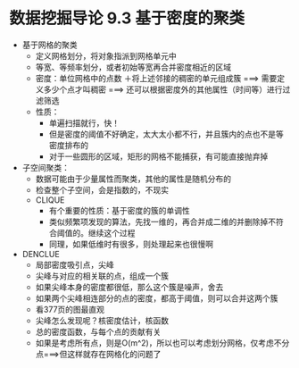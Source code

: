 # 数据挖掘导论 9.3 基于密度的聚类

+ 基于网格的聚类
  + 定义网格划分，将对象指派到网格单元中
  + 等宽、等频率划分，或者初始等宽再合并密度相近的区域
  + 密度：单位网格中的点数
  ＋将上述邻接的稠密的单元组成簇 ===> 需要定义多少个点才叫稠密 ===> 还可以根据密度外的其他属性（时间等）进行过滤筛选
  + 性质：
    + 单遍扫描就行，快！
    + 但是密度的阈值不好确定，太大太小都不行，并且簇内的点也不是等密度排布的
    + 对于一些圆形的区域，矩形的网格不能捕获，有可能直接抛弃掉
+ 子空间聚类：
  + 数据可能由于少量属性而聚类，其他的属性是随机分布的
  + 检查整个子空间，会是指数的，不现实
  + CLIQUE
    + 有个重要的性质：基于密度的簇的单调性
    + 类似频繁项发现的算法，先找一维的，再合并成二维的并删除掉不符合阈值的。继续这个过程
    + 同理，如果低维时有很多，则处理起来也很慢啊
+ DENCLUE
  + 局部密度吸引点，尖峰
  + 尖峰与对应的相关联的点，组成一个簇
  + 如果尖峰本身的密度都很低，那么这个簇是噪声，舍去
  + 如果两个尖峰相连部分的点的密度，都高于阈值，则可以合并这两个簇
  + 看377页的图最直观
  + 尖峰怎么发现呢？核密度估计，核函数
  + 总的密度函数，与每个点的贡献有关
  + 如果是考虑所有点，则是O(m^2)，所以也可以考虑划分网格，仅考虑不分点===>但这样就存在网格化的问题了
